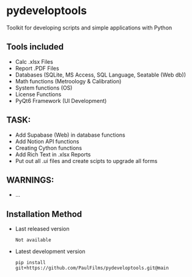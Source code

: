 # pydeveloptools
Toolkit for developing scripts and simple applications with Python


## Tools included
- Calc .xlsx Files
- Report .PDF Files
- Databases (SQLite, MS Access, SQL Language, Seatable (Web db))
- Math functions (Metroology & Calibration)
- System functions (OS)
- License Functions
- PyQt6 Framework (UI Development)

## TASK:
- Add Supabase (Web) in database functions
- Add Notion API functions
- Creating Cython functions
- Add Rich Text in .xlsx Reports
- Put out all .ui files and create scipts to upgrade all forms

## WARNINGS:
- ...

## Installation Method

- Last released version

   ```plaintext
   Not available
   ```

- Latest development version

   ```plaintext
   pip install git+https://github.com/PaulFilms/pydeveloptools.git@main
   ```
